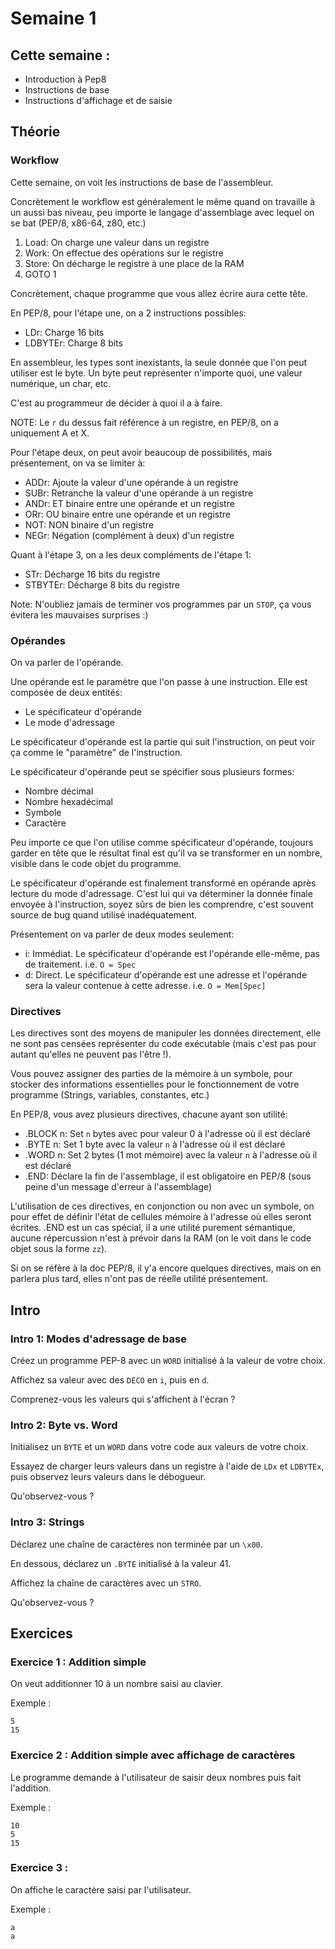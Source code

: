 # Semaine 1

## Cette semaine :
* Introduction à Pep8
* Instructions de base
* Instructions d'affichage et de saisie

## Théorie

### Workflow

Cette semaine, on voit les instructions de base de l'assembleur.

Concrètement le workflow est généralement le même quand on travaille à un aussi bas niveau, peu importe le langage d'assemblage avec lequel on se bat (PEP/8, x86-64, z80, etc.)

1. Load: On charge une valeur dans un registre
2. Work: On effectue des opérations sur le registre
3. Store: On décharge le registre à une place de la RAM
4. GOTO 1

Concrètement, chaque programme que vous allez écrire aura cette tête.

En PEP/8, pour l'étape une, on a 2 instructions possibles:

* LDr: Charge 16 bits
* LDBYTEr: Charge 8 bits

En assembleur, les types sont inexistants, la seule donnée que l'on peut utiliser est le byte.
Un byte peut représenter n'importe quoi, une valeur numérique, un char, etc.

C'est au programmeur de décider à quoi il a à faire.

NOTE: Le `r` du dessus fait référence à un registre, en PEP/8, on a uniquement A et X.

Pour l'étape deux, on peut avoir beaucoup de possibilités, mais présentement, on va se limiter à:

* ADDr: Ajoute la valeur d'une opérande à un registre
* SUBr: Retranche la valeur d'une opérande à un registre
* ANDr: ET binaire entre une opérande et un registre
* ORr: OU binaire entre une opérande et un registre
* NOT: NON binaire d'un registre
* NEGr: Négation (complément à deux) d'un registre

Quant à l'étape 3, on a les deux compléments de l'étape 1:

* STr: Décharge 16 bits du registre
* STBYTEr: Décharge 8 bits du registre

Note: N'oubliez jamais de terminer vos programmes par un `STOP`, ça vous évitera les mauvaises surprises :)

### Opérandes

On va parler de l'opérande.

Une opérande est le paramètre que l'on passe à une instruction.
Elle est composée de deux entités:

* Le spécificateur d'opérande
* Le mode d'adressage

Le spécificateur d'opérande est la partie qui suit l'instruction, on peut voir ça comme le "paramètre" de l'instruction.

Le spécificateur d'opérande peut se spécifier sous plusieurs formes:

* Nombre décimal
* Nombre hexadécimal
* Symbole
* Caractère

Peu importe ce que l'on utilise comme spécificateur d'opérande, toujours garder en tête que le résultat final est qu'il va se transformer en un nombre, visible dans le code objet du programme.

Le spécificateur d'opérande est finalement transformé en opérande après lecture du mode d'adressage.
C'est lui qui va déterminer la donnée finale envoyée à l'instruction, soyez sûrs de bien les comprendre, c'est souvent source de bug quand utilisé inadéquatement.

Présentement on va parler de deux modes seulement:

* i: Immédiat. Le spécificateur d'opérande est l'opérande elle-même, pas de traitement. i.e. `O = Spec`
* d: Direct. Le spécificateur d'opérande est une adresse et l'opérande sera la valeur contenue à cette adresse. i.e. `O = Mem[Spec]`

### Directives

Les directives sont des moyens de manipuler les données directement, elle ne sont pas censées représenter du code exécutable (mais c'est pas pour autant qu'elles ne peuvent pas l'être !).

Vous pouvez assigner des parties de la mémoire à un symbole, pour stocker des informations essentielles pour le fonctionnement de votre programme (Strings, variables, constantes, etc.)

En PEP/8, vous avez plusieurs directives, chacune ayant son utilité:

* .BLOCK n: Set `n` bytes avec pour valeur 0 à l'adresse où il est déclaré
* .BYTE n: Set 1 byte avec la valeur `n` à l'adresse où il est déclaré
* .WORD n: Set 2 bytes (1 mot mémoire) avec la valeur `n` à l'adresse où il est déclaré
* .END: Déclare la fin de l'assemblage, il est obligatoire en PEP/8 (sous peine d'un message d'erreur à l'assemblage)

L'utilisation de ces directives, en conjonction ou non avec un symbole, on pour effet de définir l'état de cellules mémoire à l'adresse où elles seront écrites.
.END est un cas spécial, il a une utilité purement sémantique, aucune répercussion n'est à prévoir dans la RAM (on le voit dans le code objet sous la forme `zz`).

Si on se réfère à la doc PEP/8, il y'a encore quelques directives, mais on en parlera plus tard, elles n'ont pas de réelle utilité présentement.

## Intro

### Intro 1: Modes d'adressage de base

Créez un programme PEP-8 avec un `WORD` initialisé à la valeur de votre choix.

Affichez sa valeur avec des `DECO` en `i`, puis en `d`.

Comprenez-vous les valeurs qui s'affichent à l'écran ?

### Intro 2: Byte vs. Word

Initialisez un `BYTE` et un `WORD` dans votre code aux valeurs de votre choix.

Essayez de charger leurs valeurs dans un registre à l'aide de `LDx` et `LDBYTEx`, puis observez leurs valeurs dans le débogueur.

Qu'observez-vous ?

### Intro 3: Strings

Déclarez une chaîne de caractères non terminée par un `\x00`.

En dessous, déclarez un `.BYTE` initialisé à la valeur 41.

Affichez la chaîne de caractères avec un `STRO`.

Qu'observez-vous ?

## Exercices

### Exercice 1 : Addition simple
On veut additionner 10 à un nombre saisi au clavier.

Exemple :

    5
    15

### Exercice 2 : Addition simple avec affichage de caractères
Le programme demande à l'utilisateur de saisir deux nombres puis fait l'addition.

Exemple :

    10
    5
    15

### Exercice 3 : 
On affiche le caractère saisi par l'utilisateur.

Exemple :

    a
    a
